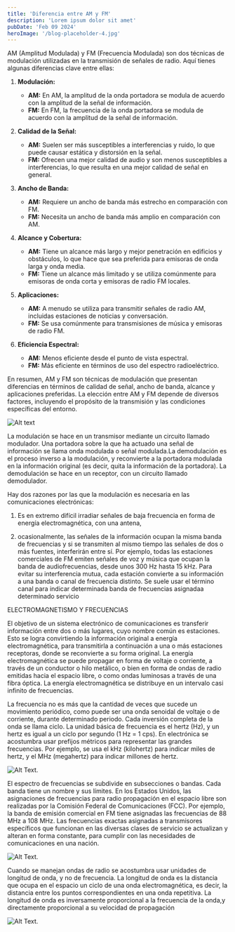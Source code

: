 ```yaml
---
title: 'Diferencia entre AM y FM'
description: 'Lorem ipsum dolor sit amet'
pubDate: 'Feb 09 2024'
heroImage: '/blog-placeholder-4.jpg'
---
```


AM (Amplitud Modulada) y FM (Frecuencia Modulada) son dos técnicas de modulación utilizadas en la transmisión de señales de radio. Aquí tienes algunas diferencias clave entre ellas:

1. **Modulación:**
   - **AM:** En AM, la amplitud de la onda portadora se modula de acuerdo con la amplitud de la señal de información.
   - **FM:** En FM, la frecuencia de la onda portadora se modula de acuerdo con la amplitud de la señal de información.

2. **Calidad de la Señal:**
   - **AM:** Suelen ser más susceptibles a interferencias y ruido, lo que puede causar estática y distorsión en la señal.
   - **FM:** Ofrecen una mejor calidad de audio y son menos susceptibles a interferencias, lo que resulta en una mejor calidad de señal en general.

3. **Ancho de Banda:**
   - **AM:** Requiere un ancho de banda más estrecho en comparación con FM.
   - **FM:** Necesita un ancho de banda más amplio en comparación con AM.

4. **Alcance y Cobertura:**
   - **AM:** Tiene un alcance más largo y mejor penetración en edificios y obstáculos, lo que hace que sea preferida para emisoras de onda larga y onda media.
   - **FM:** Tiene un alcance más limitado y se utiliza comúnmente para emisoras de onda corta y emisoras de radio FM locales.

5. **Aplicaciones:**
   - **AM:** A menudo se utiliza para transmitir señales de radio AM, incluidas estaciones de noticias y conversación.
   - **FM:** Se usa comúnmente para transmisiones de música y emisoras de radio FM.

6. **Eficiencia Espectral:**
   - **AM:** Menos eficiente desde el punto de vista espectral.
   - **FM:** Más eficiente en términos de uso del espectro radioeléctrico.

En resumen, AM y FM son técnicas de modulación que presentan diferencias en términos de calidad de señal, ancho de banda, alcance y aplicaciones preferidas. La elección entre AM y FM depende de diversos factores, incluyendo el propósito de la transmisión y las condiciones específicas del entorno.

![Alt text](https://i.imgur.com/vlS0GTx.png)

La modulación se hace en un transmisor mediante un circuito llamado modulador. Una
portadora sobre la que ha actuado una señal de información se llama onda modulada o señal modulada.La demodulación es el proceso inverso a la modulación, y reconvierte a la portadora modulada en la información original (es decir, quita la información de la portadora). La demodulación se hace en un receptor, con un circuito llamado demodulador.

Hay dos razones por las que la modulación es necesaria en las comunicaciones electrónicas:
1) Es en extremo difícil irradiar señales de baja frecuencia en forma de energía electromagnética, con una antena,

2) ocasionalmente, las señales de la información ocupan la misma banda de frecuencias y si se transmiten al mismo tiempo las señales de dos o más fuentes, interferirán entre sí. Por ejemplo, todas las estaciones comerciales de FM emiten señales de voz y música que ocupan la banda de audiofrecuencias, desde unos 300 Hz hasta 15 kHz. Para evitar
su interferencia mutua, cada estación convierte a su información a una banda o canal de frecuencia distinto. Se suele usar el término canal para indicar determinada banda de frecuencias asignadaa determinado servicio

ELECTROMAGNETISMO Y FRECUENCIAS

El objetivo de un sistema electrónico de comunicaciones es transferir información entre dos
o más lugares, cuyo nombre común es estaciones. Esto se logra convirtiendo la información
original a energía electromagnética, para transmitirla a continuación a una o más estaciones
receptoras, donde se reconvierte a su forma original. La energía electromagnética se puede
propagar en forma de voltaje o corriente, a través de un conductor o hilo metálico, o bien en
forma de ondas de radio emitidas hacia el espacio libre, o como ondas luminosas a través de una fibra óptica. La energía electromagnética se distribuye en un intervalo casi infinito de frecuencias.

La frecuencia no es más que la cantidad de veces que sucede un movimiento periódico,
como puede ser una onda senoidal de voltaje o de corriente, durante determinado periodo. Cada inversión completa de la onda se llama ciclo. La unidad básica de frecuencia es el hertz (Hz), y un hertz es igual a un ciclo por segundo (1 Hz = 1 cps). En electrónica se acostumbra usar prefijos métricos para representar las grandes frecuencias. Por ejemplo, se usa el kHz (kilohertz) para indicar miles de hertz, y el MHz (megahertz) para indicar millones de hertz.

![Alt Text](https://i.imgur.com/7a8HsUs.png).

El espectro de frecuencias se subdivide en subsecciones o bandas. Cada banda tiene un
nombre y sus límites. En los Estados Unidos, las asignaciones de frecuencias para radio propagación en el espacio libre son realizadas por la Comisión Federal de Comunicaciones (FCC).
Por ejemplo, la banda de emisión comercial en FM tiene asignadas las frecuencias de 88 MHz a 108 MHz. Las frecuencias exactas asignadas a transmisores específicos que funcionan en las diversas clases de servicio se actualizan y alteran en forma constante, para cumplir con las necesidades de comunicaciones en una nación.

![Alt Text](https://i.imgur.com/arkV7aq.png).

Cuando se manejan ondas de radio se acostumbra usar unidades de longitud de onda,
y no de frecuencia. La longitud de onda es la distancia que ocupa en el espacio un ciclo de
una onda electromagnética, es decir, la distancia entre los puntos correspondientes en una
onda repetitiva. La longitud de onda es inversamente proporcional a la frecuencia de la onda,y directamente proporcional a su velocidad de propagación

![Alt Text](https://i.imgur.com/tVBgbAZ.png).
